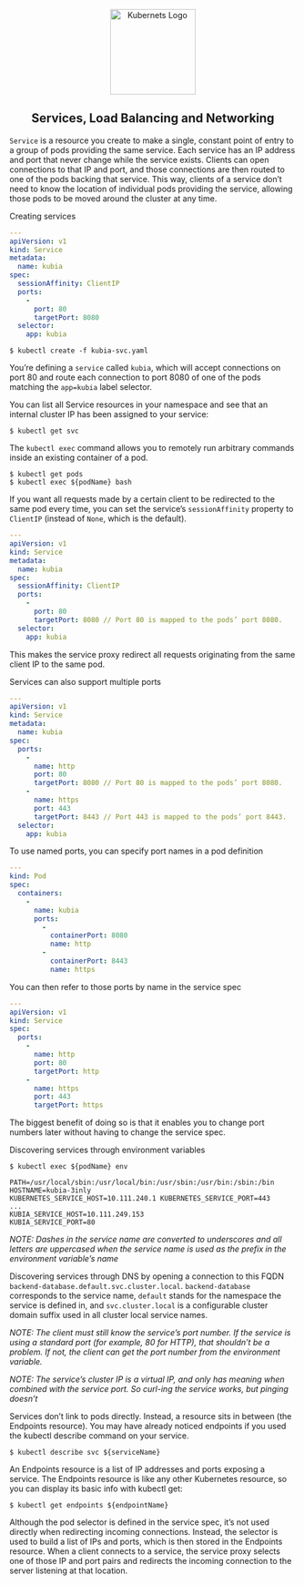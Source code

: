 <p align="center">
    <img alt="Kubernets Logo" src="https://cdn.worldvectorlogo.com/logos/kubernets.svg" height="150" />
    <h2 align="center">Services, Load Balancing and Networking</h2>
</p>

`Service` is a resource you create to make a single, constant point of entry to a group of pods providing the same service. Each service has an IP address and port that never change while the service exists. Clients can open connections to that IP and port, and those connections are then routed to one of the pods backing that service. This way, clients of a service don’t need to know the location of individual pods providing the service, allowing those pods to be moved around the cluster at any time.

Creating services

```yaml
---
apiVersion: v1
kind: Service
metadata:
  name: kubia
spec:
  sessionAffinity: ClientIP
  ports:
    -
      port: 80
      targetPort: 8080
  selector:
    app: kubia
```

```
$ kubectl create -f kubia-svc.yaml
```

You’re defining a `service` called `kubia`, which will accept connections on port 80 and route each connection to port 8080 of one of the pods matching the `app=kubia` label selector.

You can list all Service resources in your namespace and see that an internal cluster IP has been assigned to your service:

```
$ kubectl get svc
```

The `kubectl exec` command allows you to remotely run arbitrary commands inside an existing container of a pod.

```
$ kubectl get pods
$ kubectl exec ${podName} bash
```

If you want all requests made by a certain client to be redirected to the same pod every time, you can set the service’s `sessionAffinity` property to `ClientIP` (instead of `None`, which is the default).

```yaml
---
apiVersion: v1
kind: Service
metadata:
  name: kubia
spec:
  sessionAffinity: ClientIP
  ports:
    -
      port: 80
      targetPort: 8080 // Port 80 is mapped to the pods’ port 8080.
  selector:
    app: kubia
```

This makes the service proxy redirect all requests originating from the same client IP to the same pod.

Services can also support multiple ports

```yaml
---
apiVersion: v1
kind: Service
metadata:
  name: kubia
spec:
  ports:
    -
      name: http
      port: 80
      targetPort: 8080 // Port 80 is mapped to the pods’ port 8080.
    -
      name: https
      port: 443
      targetPort: 8443 // Port 443 is mapped to the pods’ port 8443.
  selector:
    app: kubia
```

To use named ports, you can specify port names in a pod definition

```yaml
---
kind: Pod
spec:
  containers:
    -
      name: kubia
      ports:
        -
          containerPort: 8080
          name: http
        -
          containerPort: 8443
          name: https
```

You can then refer to those ports by name in the service spec

```yaml
---
apiVersion: v1
kind: Service
spec:
  ports:
    -
      name: http
      port: 80
      targetPort: http
    -
      name: https
      port: 443
      targetPort: https
```

The biggest benefit of doing so is that it enables you to change port numbers later without having to change the service spec.

Discovering services through environment variables

```
$ kubectl exec ${podName} env

PATH=/usr/local/sbin:/usr/local/bin:/usr/sbin:/usr/bin:/sbin:/bin
HOSTNAME=kubia-3inly
KUBERNETES_SERVICE_HOST=10.111.240.1 KUBERNETES_SERVICE_PORT=443
...
KUBIA_SERVICE_HOST=10.111.249.153
KUBIA_SERVICE_PORT=80
```

*NOTE: Dashes in the service name are converted to underscores and all letters are uppercased when the service name is used as the prefix in the environment variable’s name*

Discovering services through DNS by opening a connection to this FQDN `backend-database.default.svc.cluster.local`. `backend-database` corresponds to the service name, `default` stands for the namespace the service is defined in, and `svc.cluster.local` is a configurable cluster domain suffix used in all cluster local service names.

*NOTE: The client must still know the service’s port number. If the service is using a standard port (for example, 80 for HTTP), that shouldn’t be a problem. If not, the client can get the port number from the environment variable.*

*NOTE: The service’s cluster IP is a virtual IP, and only has meaning when combined with the service port. So curl-ing the service works, but pinging doesn’t*

Services don’t link to pods directly. Instead, a resource sits in between (the Endpoints resource). You may have already noticed endpoints if you used the kubectl describe command on your service.

```
$ kubectl describe svc ${serviceName}
```

An Endpoints resource is a list of IP addresses and ports exposing a service. The Endpoints resource is like any other Kubernetes resource, so you can display its basic info with kubectl get:

```
$ kubectl get endpoints ${endpointName}
```

Although the pod selector is defined in the service spec, it’s not used directly when redirecting incoming connections. Instead, the selector is used to build a list of IPs and ports, which is then stored in the Endpoints resource. When a client connects to a service, the service proxy selects one of those IP and port pairs and redirects the incoming connection to the server listening at that location.
